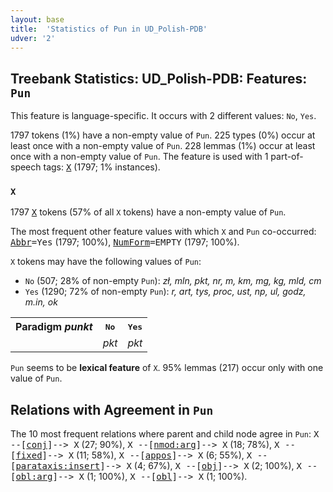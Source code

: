 ```yaml
---
layout: base
title:  'Statistics of Pun in UD_Polish-PDB'
udver: '2'
---
```


## Treebank Statistics: UD_Polish-PDB: Features: `Pun`

This feature is language-specific.
It occurs with 2 different values: `No`, `Yes`.

1797 tokens (1%) have a non-empty value of `Pun`.
225 types (0%) occur at least once with a non-empty value of `Pun`.
228 lemmas (1%) occur at least once with a non-empty value of `Pun`.
The feature is used with 1 part-of-speech tags: <tt><a href="pl_pdb-pos-X.html">X</a></tt> (1797; 1% instances).

### `X`

1797 <tt><a href="pl_pdb-pos-X.html">X</a></tt> tokens (57% of all `X` tokens) have a non-empty value of `Pun`.

The most frequent other feature values with which `X` and `Pun` co-occurred: <tt><a href="pl_pdb-feat-Abbr.html">Abbr</a></tt><tt>=Yes</tt> (1797; 100%), <tt><a href="pl_pdb-feat-NumForm.html">NumForm</a></tt><tt>=EMPTY</tt> (1797; 100%).

`X` tokens may have the following values of `Pun`:

* `No` (507; 28% of non-empty `Pun`): <em>zł, mln, pkt, nr, m, km, mg, kg, mld, cm</em>
* `Yes` (1290; 72% of non-empty `Pun`): <em>r, art, tys, proc, ust, np, ul, godz, m.in, ok</em>

<table>
  <tr><th>Paradigm <i>punkt</i></th><th><tt>No</tt></th><th><tt>Yes</tt></th></tr>
  <tr><td><tt></tt></td><td><em>pkt</em></td><td><em>pkt</em></td></tr>
</table>

`Pun` seems to be **lexical feature** of `X`. 95% lemmas (217) occur only with one value of `Pun`.

## Relations with Agreement in `Pun`

The 10 most frequent relations where parent and child node agree in `Pun`:
<tt>X --[<tt><a href="pl_pdb-dep-conj.html">conj</a></tt>]--> X</tt> (27; 90%),
<tt>X --[<tt><a href="pl_pdb-dep-nmod-arg.html">nmod:arg</a></tt>]--> X</tt> (18; 78%),
<tt>X --[<tt><a href="pl_pdb-dep-fixed.html">fixed</a></tt>]--> X</tt> (11; 58%),
<tt>X --[<tt><a href="pl_pdb-dep-appos.html">appos</a></tt>]--> X</tt> (6; 55%),
<tt>X --[<tt><a href="pl_pdb-dep-parataxis-insert.html">parataxis:insert</a></tt>]--> X</tt> (4; 67%),
<tt>X --[<tt><a href="pl_pdb-dep-obj.html">obj</a></tt>]--> X</tt> (2; 100%),
<tt>X --[<tt><a href="pl_pdb-dep-obl-arg.html">obl:arg</a></tt>]--> X</tt> (1; 100%),
<tt>X --[<tt><a href="pl_pdb-dep-obl.html">obl</a></tt>]--> X</tt> (1; 100%).

